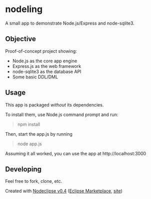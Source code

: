 # nodeling
A small app to demonstrate Node.js/Express and node-sqlite3. 

## Objective
Proof-of-concept project showing:
 * Node.js as the core app engine
 * Express.js as the web framework
 * node-sqlite3 as the database API
 * Some basic DDL/DML
 
## Usage
This app is packaged *without* its dependencies. 

To install them, use Node.js command prompt and run:
> npm install

Then, start the app.js by running
> node app.js

Assuming it all worked, you can use the app at http://localhost:3000


## Developing
Feel free to fork, clone, etc. 

Created with [Nodeclipse v0.4](https://github.com/Nodeclipse/nodeclipse-1)
 ([Eclipse Marketplace](http://marketplace.eclipse.org/content/nodeclipse), [site](http://www.nodeclipse.org))   
